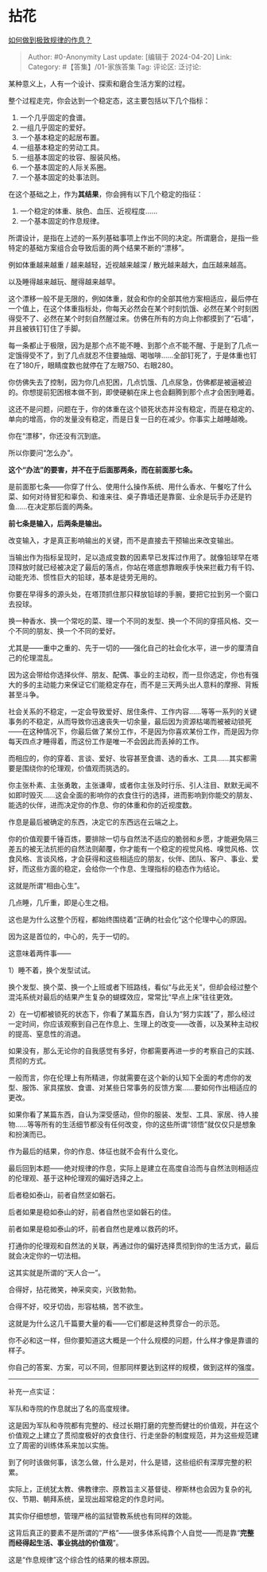 # 拈花
[如何做到极致规律的作息？](https://www.zhihu.com/question/653480424/answer/3472127031)

> Author: #0-Anonymity
> Last update: [编辑于 2024-04-20]
> Link:
> Category: #【答集】/01-家族答集 
> Tag: 
> 评论区:
> 泛讨论:

某种意义上，人有一个设计、探索和磨合生活方案的过程。

整个过程走完，你会达到一个稳定态，这主要包括以下几个指标：

1.  一个几乎固定的食谱。
2.  一组几乎固定的爱好。
3.  一个基本稳定的起居布置。
4.  一组基本稳定的劳动工具。
5.  一组基本固定的妆容、服装风格。
6.  一个基本固定的人际关系圈。
7.  一个基本固定的处事法则。

在这个基础之上，作为**其结果**，你会拥有以下几个稳定的指征：

1.  一个稳定的体重、肤色、血压、近视程度……
2.  一个基本固定的作息规律。

所谓设计，是指在上述的一系列基础事项上作出不同的决定。所谓磨合，是指一些特定的基础方案组合会导致后面的两个结果不断的“漂移”。

例如体重越来越重 / 越来越轻，近视越来越深 / 散光越来越大，血压越来越高。

以及睡得越来越玩、醒得越来越早。

这个漂移一般不是无限的，例如体重，就会和你的全部其他方案相适应，最后停在一个值上，在这个体重指标处，你每天必然会在某个时刻饥饿、必然在某个时刻困得受不了、必然在某个时刻自然醒过来。仿佛在所有的方向上你都摸到了“石墙”，并且被铁钉钉住了手脚。

每一条都止于极限，因为是那个点不能不睡、到那个点不能不醒、于是到了几点一定饿得受不了，到了几点就忍不住要抽烟、喝咖啡……全部钉死了，于是体重也钉在了180斤，眼睛度数也就停在了左眼750、右眼280。

你仿佛失去了控制，因为你几点犯困，几点饥饿、几点尿急，仿佛都是被逼被迫的。你想提前犯困根本做不到，即使硬躺在床上也会翻腾到那个点才会困到睡着。

这还不是问题，问题在于，你的体重在这个锁死状态并没有稳定，而是在稳定的、单向的增高，你的发量没有稳定，而是日复一日的在减少。你事实上越睡越晚。

你在“漂移”，你还没有沉到底。

所以你要问“怎么办”。

**这个“办法”的要害，并不在于后面那两条，而在前面那七条。**

是前面那七条——你穿了什么、使用什么操作系统、用什么香水、午餐吃了什么菜、如何对待冒犯和辜负、和谁来往、桌子靠墙还是靠窗、业余是玩手办还是钓鱼……在决定那后面的两条。

**前七条是输入，后两条是输出。**

改变输入，才是真正影响输出的关键，而不是直接去干预输出来改变输出。

当输出作为指标呈现时，足以造成变数的因素早已发挥过作用了。就像铅球早在塔顶释放时就已经被决定了最后的落点，你站在塔底想靠眼疾手快来拦截力有千钧、动能充沛、惯性巨大的铅球，基本是徒劳无用的。

你要在早得多的源头处，在塔顶抓住那只释放铅球的手腕，要把它拉到另一个窗口去投球。

换一种香水、换一个常吃的菜、理一个不同的发型、换一个不同的穿搭风格、交一个不同的朋友、换一个不同的爱好。

尤其是——重中之重的、先于一切的——强化自己的社会化水平，进一步的厘清自己的伦理混乱。

因为这会带给你选择伙伴、朋友、配偶、事业的主动权，而一旦你选定，你也有强大的多的主动能力来保证它们能稳定存在，而不是三天两头出人意料的摩擦、背叛甚至斗争。

社会关系的不稳定，一定会导致爱好、居住条件、工作内容……等等一系列的关键事务的不稳定，从而导致你迅速丧失一切余量，最后因为资源枯竭而被被动锁死——在这种情况下，你最后做了某份工作，不是因为你喜欢某份工作，而是因为你每天四点才睡得着，而这份工作是唯一不会因此而丢掉的工作。

而相应的，你的穿着、言谈、爱好、妆容甚至食谱、选的香水、工具……其实都需要是围绕你的伦理观，价值观而挑选的。

你主张朴素、主张勇敢，主张谦卑，或者你主张及时行乐、引人注目、默默无闻不如即时毁灭……这会全面的影响你的衣食住行的选择，进而影响到你能交的朋友、能选的伙伴，进而决定你的作息、你的体重和你的近视度数。

作息是最后被确定的东西，决定它的东西远在云端之上。

你的价值观要千锤百炼，要排除一切与自然法不适应的脆弱和乡愿，才能避免隔三差五的被无法抗拒的自然法则颠覆，你才能有一个稳定的视觉风格、嗅觉风格、饮食风格、言谈风格，才会获得和这些相适应的朋友，伙伴、团队、客户、事业、爱好，而这些方面的稳定，会给你一个作息、生理指标的稳态作为结论。

这就是所谓“相由心生”。

几点睡，几斤重，即是心生之相。

这也是为什么这整个历程，都始终围绕着“正确的社会化”这个伦理中心的原因。

因为这是首位的，中心的，先于一切的。

这意味着两件事——

1）睡不着，换个发型试试。

换个发型、换个菜、换一个上班或者下班路线，看似“与此无关”，但却会经过整个混沌系统对最后的结果产生复杂的蝴蝶效应，常常比“早点上床”往往更效。

2）在一切都被锁死的状态下，你看了某篇东西，自认为“努力实践”了，那么经过一定时间，你应该观察到自己在作息上、生理上的改变——改善，以及某种主动权的提高、窒息性的消退。

如果没有，那么无论你的自我感觉有多好，你都需要再进一步的考察自己的实践、贯彻的方式。

一般而言，你在伦理上有所精进，你就需要在这个新的认知下全面的考虑你的发型、服饰、家具摆放、食谱、对某些日常事务的反馈方案……要如何作出相适应的更改。

如果你看了某篇东西，自认为深受感动，但你的服装、发型、工具、家居、待人接物……等等所有的生活细节都没有任何改变，你的这些所谓“领悟”就仅仅只是想象和扮演而已。

作为最后的结果，你的作息、体征也就不会有什么变化。

最后回到本题——绝对规律的作息，实际上是建立在高度自洽而与自然法则相适应的伦理观、基于这种伦理观的偏好选择之上。

后者稳如泰山，前者自然坚如磐石。

后者如果是稳如泰山的好，前者自然也坚如磐石的佳。

前者如果是稳如泰山的坏，前者自然也是难以救药的坏。

打通你的伦理观和自然法的关联，再通过你的偏好选择贯彻到你的生活方式，最后就会决定你的一切法相。

这其实就是所谓的“天人合一”。

合得好，拈花微笑，神采奕奕，兴致勃勃。

合得不好，咬牙切齿，形容枯槁，苦不欲生。

这就是为什么这几千篇要大量的看——它们都是这种贯穿合一的示范。

你不必和这一样，但你要知道这大概是一个什么规模的问题，什么样才像是靠谱的样子。

你自己的答案、方案，可以不同，但那同样要达到这样的规模，做到这样的强度。

--------------------

补充一点实证：

军队和寺院的作息就出了名的高度规律。

这是因为军队和寺院都有完整的、经过长期打磨的完整而健壮的价值观，并在这个价值观之上建立了贯彻度极好的衣食住行、行走坐卧的制度规范，并为这些规范建立了周密的训练体系来加以实施。

到了何时该做何事，该怎么做，什么是对，什么是错，这些组织有深厚完整的积累。

实际上，正统犹太教、佛教律宗、原教旨主义基督徒、穆斯林也会因为复杂的礼仪、节期、朝拜系统，呈现出超常稳定的作息时间。

其实你仔细想想，管理严格的监狱管教系统也有同样的效能。

这背后真正的要素不是所谓的“严格”——很多体系纯靠个人自觉——而是靠“**完整而经得起生活、事业挑战的价值观**”。

这是“作息规律”这个综合性的结果的根本原因。